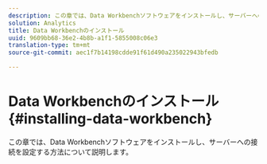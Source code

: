 ```yaml
---
description: この章では、Data Workbenchソフトウェアをインストールし、サーバーへの接続を設定する方法について説明します。
solution: Analytics
title: Data Workbenchのインストール
uuid: 9609bb68-36e2-4b8b-a1f1-5855008c06e3
translation-type: tm+mt
source-git-commit: aec1f7b14198cdde91f61d490a235022943bfedb

---
```



# Data Workbenchのインストール{#installing-data-workbench}

この章では、Data Workbenchソフトウェアをインストールし、サーバーへの接続を設定する方法について説明します。


